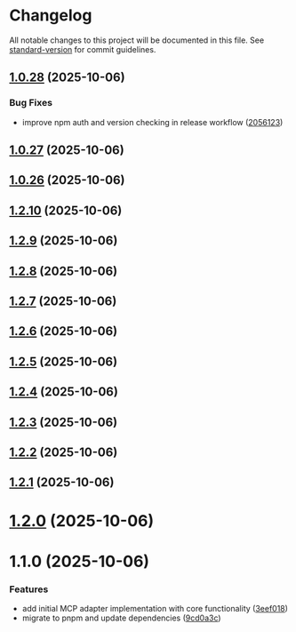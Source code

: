 # Changelog

All notable changes to this project will be documented in this file. See [standard-version](https://github.com/conventional-changelog/standard-version) for commit guidelines.


## [1.0.28](https://github.com/cortexguardai/mcp/compare/v1.0.27...v1.0.28) (2025-10-06)


### Bug Fixes

* improve npm auth and version checking in release workflow ([2056123](https://github.com/cortexguardai/mcp/commit/2056123453e14e5018ab186907f75efec3a87502))

## [1.0.27](https://github.com/cortexguardai/mcp/compare/v1.0.26...v1.0.27) (2025-10-06)

## [1.0.26](https://github.com/cortexguardai/mcp/compare/v1.0.24...v1.0.26) (2025-10-06)

## [1.2.10](https://github.com/cortexguardai/mcp/compare/v1.2.9...v1.2.10) (2025-10-06)

## [1.2.9](https://github.com/cortexguardai/mcp/compare/v1.2.8...v1.2.9) (2025-10-06)

## [1.2.8](https://github.com/cortexguardai/mcp/compare/v1.2.7...v1.2.8) (2025-10-06)

## [1.2.7](https://github.com/cortexguardai/mcp/compare/v1.2.6...v1.2.7) (2025-10-06)

## [1.2.6](https://github.com/cortexguardai/mcp/compare/v1.2.5...v1.2.6) (2025-10-06)

## [1.2.5](https://github.com/cortexguardai/mcp/compare/v1.2.4...v1.2.5) (2025-10-06)

## [1.2.4](https://github.com/cortexguardai/mcp/compare/v1.2.3...v1.2.4) (2025-10-06)

## [1.2.3](https://github.com/cortexguardai/mcp/compare/v1.2.2...v1.2.3) (2025-10-06)

## [1.2.2](https://github.com/cortexguardai/mcp/compare/v1.2.1...v1.2.2) (2025-10-06)

## [1.2.1](https://github.com/cortexguardai/mcp/compare/v1.2.0...v1.2.1) (2025-10-06)

# [1.2.0](https://github.com/cortexguardai/mcp/compare/v1.1.0...v1.2.0) (2025-10-06)

# 1.1.0 (2025-10-06)


### Features

* add initial MCP adapter implementation with core functionality ([3eef018](https://github.com/cortexguardai/mcp/commit/3eef01851fe38d85c174f66c617ae76f678dfaa0))
* migrate to pnpm and update dependencies ([9cd0a3c](https://github.com/cortexguardai/mcp/commit/9cd0a3cc5c709cb190afd2688065afb33d7343d4))
